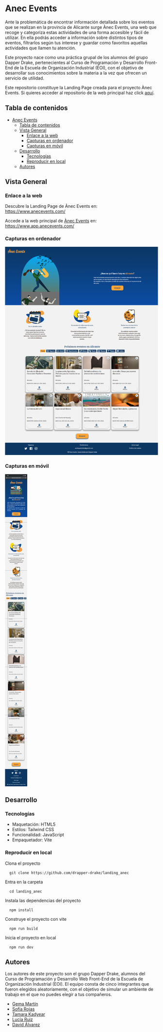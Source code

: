 # Anec Events

Ante la problemática de encontrar información detallada sobre los eventos que se realizan en la provincia de Alicante surge Ànec Events, una web que recoge y categoriza estas actividades de una forma accesible y fácil de utilizar. En ella podrás acceder a información sobre distintos tipos de eventos, filtrarlos según tus interese y guardar como favoritos aquellas actividades que llamen tu atención.

Este proyecto nace como una práctica grupal de los alumnos del grupo Dapper Drake, pertenecientes al Curso de Programación y Desarrollo Front-End de la Escuela de Organización Industrial (EOI), con el objetivo de desarrollar sus conocimientos sobre la materia a la vez que ofrecen un servicio de utilidad.

Este repositorio constituye la Landing Page creada para el proyecto Ànec Events. Si quieres acceder al repositorio de la web principal haz click [aquí](https://github.com/drapper-drake/anec_events).

## Tabla de contenidos

- [Anec Events](#anec-events)
  - [Tabla de contenidos](#tabla-de-contenidos)
  - [Vista General](#vista-general)
    - [Enlace a la web](#enlace-a-la-web)
    - [Capturas en ordenador](#capturas-en-ordenador)
    - [Capturas en móvil](#capturas-en-móvil)
  - [Desarrollo](#desarrollo)
    - [Tecnologías](#tecnologías)
    - [Reproducir en local](#reproducir-en-local)
  - [Autores](#autores)

## Vista General

### Enlace a la web
Descubre la Landing Page de Ànec Events en:
https://www.anecevents.com/

Accede a la web principal de [Ànec Events](https://github.com/drapper-drake/landing_anec) en:
https://www.app.anecevents.com/


### Capturas en ordenador
![Captura en ordenador](./public/img/desktop-landing.png)
### Capturas en móvil
![Captura en móvil](./public/img/mobile-landing.png)
## Desarrollo
### Tecnologías
- Maquetación: HTML5
- Estilos: Tailwind CSS
- Funcionalidad: JavaScript
- Empaquetador: Vite

### Reproducir en local
Clona el proyecto
```
  git clone https://github.com/drapper-drake/landing_anec
```
Entra en la carpeta
```
  cd landing_anec
```
Instala las dependencias del proyecto
```
  npm install
```
Construye el proyecto con vite
```
  npm run build
```
Inicia el proyecto en local
```
  npm run dev
```

## Autores
Los autores de este proyecto son el grupo Dapper Drake, alumnos del Curso de Programación y Desarrollo Web Front-End de la Escuela de Organización Industrial (EOI).
El equipo consta de cinco integrantes que fueron elegidos aleatoriamente, con el objetivo de simular un ambiente de trabajo en el que no puedes elegir a tus compañeros.


- [Gema Martín](https://github.com/geminway92)
- [Sofía Rojas](https://github.com/RoseGafe)
- [Tamara Kadyear](https://github.com/TKadyear)
- [Lucía Ruiz](https://github.com/Lulurm22)
- [David Álvarez](https://github.com/deivizzzZ)


